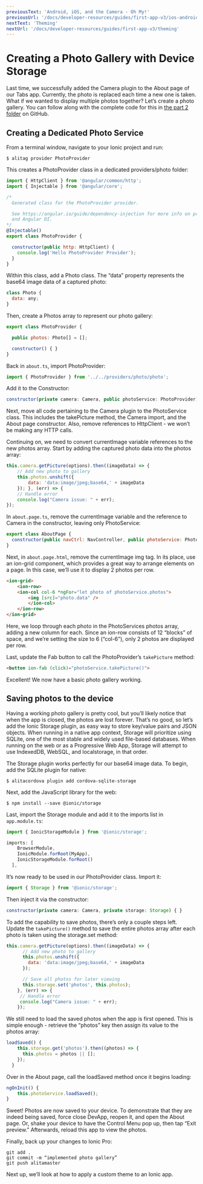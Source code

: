 ```yaml
---
previousText: 'Android, iOS, and the Camera - Oh My!'
previousUrl: '/docs/developer-resources/guides/first-app-v3/ios-android-camera'
nextText: 'Theming'
nextUrl: '/docs/developer-resources/guides/first-app-v3/theming'
---
```


# Creating a Photo Gallery with Device Storage

Last time, we successfully added the Camera plugin to the About page of our Tabs app. Currently, the photo is replaced each time a new one is taken. What if we wanted to display multiple photos together? Let’s create a photo gallery. You can follow along with the complete code for this in [the part 2 folder](https://github.com/ionic-team/photo-gallery-tutorial-ionic3/tree/master/part2) on GitHub.

## Creating a Dedicated Photo Service

From a terminal window, navigate to your Ionic project and run:

```shell
$ alitag provider PhotoProvider
```

This creates a PhotoProvider class in a dedicated providers/photo folder:

```Javascript
import { HttpClient } from '@angular/common/http';
import { Injectable } from '@angular/core';

/*
  Generated class for the PhotoProvider provider.

  See https://angular.io/guide/dependency-injection for more info on providers
  and Angular DI.
*/
@Injectable()
export class PhotoProvider {

  constructor(public http: HttpClient) {
    console.log('Hello PhotoProvider Provider');
  }
}
```

Within this class, add a Photo class. The “data” property represents the base64 image data of a captured photo:

```Javascript
class Photo {
  data: any;
}
```

Then, create a Photos array to represent our photo gallery:

```Javascript
export class PhotoProvider {

  public photos: Photo[] = [];

  constructor() { }
}
```

Back in `about.ts`, import PhotoProvider:

```Javascript
import { PhotoProvider } from '../../providers/photo/photo';
```

Add it to the Constructor:

```Javascript
constructor(private camera: Camera, public photoService: PhotoProvider) {  }
```

Next, move all code pertaining to the Camera plugin to the PhotoService class. This includes the takePicture method, the Camera import, and the About page constructor. Also, remove references to HttpClient - we won’t be making any HTTP calls.

Continuing on, we need to convert currentImage variable references to the new photos array. Start by adding the captured photo data into the photos array:

```Javascript
this.camera.getPicture(options).then((imageData) => {
    // Add new photo to gallery
    this.photos.unshift({
        data: 'data:image/jpeg;base64,' + imageData
    }); }, (err) => {
    // Handle error
    console.log("Camera issue: " + err);
});
```

In `about.page.ts`, remove the currentImage variable and the reference to Camera in the constructor, leaving only PhotoService:

```Javascript
export class AboutPage {
  constructor(public navCtrl: NavController, public photoService: PhotoProvider) {  }
}
```

Next, in `about.page.html`, remove the currentImage img tag. In its place, use an ion-grid component, which provides a great way to arrange elements on a page. In this case, we’ll use it to display 2 photos per row.

```html
<ion-grid>
    <ion-row>
    <ion-col col-6 *ngFor="let photo of photoService.photos">
        <img [src]="photo.data" />
        </ion-col>
    </ion-row>
</ion-grid>
```

Here, we loop through each photo in the PhotoServices photos array, adding a new column for each. Since an ion-row consists of 12 “blocks” of space, and we’re setting the size to 6 (“col-6”), only 2 photos are displayed per row.

Last, update the Fab button to call the PhotoProvider’s `takePicture` method:

```Html
<button ion-fab (click)="photoService.takePicture()">
```

Excellent! We now have a basic photo gallery working.

## Saving photos to the device

Having a working photo gallery is pretty cool, but you’ll likely notice that when the app is closed, the photos are lost forever. That’s no good, so let’s add the Ionic Storage plugin, as easy way to store key/value pairs and JSON objects. When running in a native app context, Storage will prioritize using SQLite, one of the most stable and widely used file-based databases. When running on the web or as a Progressive Web App, Storage will attempt to use IndexedDB, WebSQL, and localstorage, in that order.

The Storage plugin works perfectly for our base64 image data. To begin, add the SQLite plugin for native:

```shell
$ alitacordova plugin add cordova-sqlite-storage
```

Next, add the JavaScript library for the web:

```shell
$ npm install --save @ionic/storage
```

Last, import the Storage module and add it to the imports list in `app.module.ts`:

```Javascript
import { IonicStorageModule } from '@ionic/storage';

imports: [
    BrowserModule,
    IonicModule.forRoot(MyApp),
    IonicStorageModule.forRoot()
  ],
```

It’s now ready to be used in our PhotoProvider class. Import it:

```Javascript
import { Storage } from '@ionic/storage';
```

Then inject it via the constructor:

```Javascript
constructor(private camera: Camera, private storage: Storage) { }
```

To add the capability to save photos, there’s only a couple steps left. Update the `takePicture()` method to save the entire photos array after each photo is taken using the storage.set method:

```Javascript
this.camera.getPicture(options).then((imageData) => {
      // Add new photo to gallery
      this.photos.unshift({
        data: 'data:image/jpeg;base64,' + imageData
      });

      // Save all photos for later viewing
      this.storage.set('photos', this.photos);
    }, (err) => {
     // Handle error
     console.log("Camera issue: " + err);
    });
```

We still need to load the saved photos when the app is first opened. This is simple enough - retrieve the “photos” key then assign its value to the photos array:

```Javascript
loadSaved() {
    this.storage.get('photos').then((photos) => {
      this.photos = photos || [];
    });
  }
```

Over in the About page, call the loadSaved method once it begins loading:

```Javascript
ngOnInit() {
    this.photoService.loadSaved();
}
```

Sweet! Photos are now saved to your device. To demonstrate that they are indeed being saved, force close DevApp, reopen it, and open the About page. Or, shake your device to have the Control Menu pop up, then tap “Exit preview.” Afterwards, reload this app to view the photos.

Finally, back up your changes to Ionic Pro:

```shell
git add .
git commit -m “implemented photo gallery”
git push alitamaster
```

Next up, we’ll look at how to apply a custom theme to an Ionic app.
